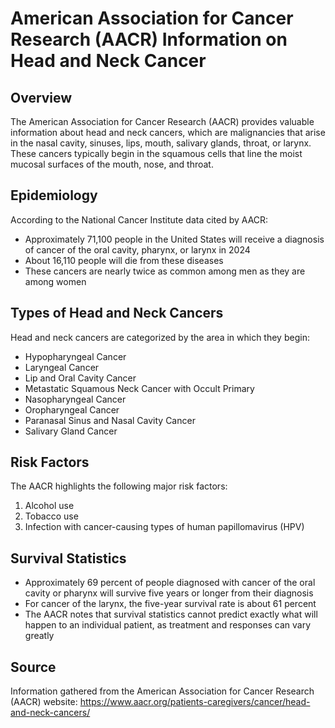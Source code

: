 # American Association for Cancer Research (AACR) Information on Head and Neck Cancer

## Overview
The American Association for Cancer Research (AACR) provides valuable information about head and neck cancers, which are malignancies that arise in the nasal cavity, sinuses, lips, mouth, salivary glands, throat, or larynx. These cancers typically begin in the squamous cells that line the moist mucosal surfaces of the mouth, nose, and throat.

## Epidemiology
According to the National Cancer Institute data cited by AACR:
- Approximately 71,100 people in the United States will receive a diagnosis of cancer of the oral cavity, pharynx, or larynx in 2024
- About 16,110 people will die from these diseases
- These cancers are nearly twice as common among men as they are among women

## Types of Head and Neck Cancers
Head and neck cancers are categorized by the area in which they begin:
- Hypopharyngeal Cancer
- Laryngeal Cancer
- Lip and Oral Cavity Cancer
- Metastatic Squamous Neck Cancer with Occult Primary
- Nasopharyngeal Cancer
- Oropharyngeal Cancer
- Paranasal Sinus and Nasal Cavity Cancer
- Salivary Gland Cancer

## Risk Factors
The AACR highlights the following major risk factors:
1. Alcohol use
2. Tobacco use
3. Infection with cancer-causing types of human papillomavirus (HPV)

## Survival Statistics
- Approximately 69 percent of people diagnosed with cancer of the oral cavity or pharynx will survive five years or longer from their diagnosis
- For cancer of the larynx, the five-year survival rate is about 61 percent
- The AACR notes that survival statistics cannot predict exactly what will happen to an individual patient, as treatment and responses can vary greatly

## Source
Information gathered from the American Association for Cancer Research (AACR) website: https://www.aacr.org/patients-caregivers/cancer/head-and-neck-cancers/
